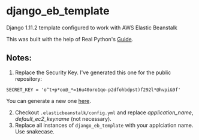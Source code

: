 # django_eb_template
Django 1.11.2 template configured to work with AWS Elastic Beanstalk

This was built with the help of Real Python's [Guide](https://realpython.com/blog/python/deploying-a-django-app-to-aws-elastic-beanstalk).

## Notes:
1. Replace the Security Key. I've generated this one for the public repository:
```
SECRET_KEY = 'o^t+p*oo@_*=16u40oro1qo-p2dfohbdpst)f292l*@hvpi&9f'
```
You can generate a new one [here](http://www.miniwebtool.com/django-secret-key-generator/).

2. Checkout `.elasticbeanstalk/config.yml` and replace *application_name*, *default_ec2_keyname* (not necessary).
3. Replace all instances of `django_eb_template` with your applciation name. Use snakecase.
